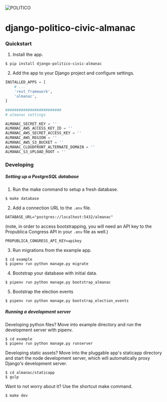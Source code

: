 ![POLITICO](https://rawgithub.com/The-Politico/src/master/images/logo/badge.png)

# django-politico-civic-almanac

### Quickstart

1. Install the app.

  ```
  $ pip install django-politico-civic-almanac
  ```

2. Add the app to your Django project and configure settings.

  ```python
  INSTALLED_APPS = [
      # ...
      'rest_framework',
      'almanac',
  ]

  #########################
  # almanac settings

  ALMANAC_SECRET_KEY = ''
  ALMANAC_AWS_ACCESS_KEY_ID = ''
  ALMANAC_AWS_SECRET_ACCESS_KEY = ''
  ALMANAC_AWS_REGION = ''
  ALMANAC_AWS_S3_BUCKET = ''
  ALMANAC_CLOUDFRONT_ALTERNATE_DOMAIN = ''
  ALMANAC_S3_UPLOAD_ROOT = ''
  ```

### Developing

##### Setting up a PostgreSQL database

1. Run the make command to setup a fresh database.

  ```
  $ make database
  ```

2. Add a connection URL to the `.env` file.

  ```
  DATABASE_URL="postgres://localhost:5432/almanac"
  ```


  (note, in order to access bootstrapping, you will need an API key to the Propublica Congress API in your `.env` file as well.)

  ```
  PROPUBLICA_CONGRESS_API_KEY=apikey
  ```

3. Run migrations from the example app.

  ```
  $ cd example
  $ pipenv run python manage.py migrate
  ```

4. Bootstrap your database with initial data.

  ```
  $ pipenv run python manage.py bootstrap_almanac
  ```

5. Bootstrap the election events

  ```
  $ pipenv run python manage.py bootstrap_election_events
  ```


##### Running a development server

Developing python files? Move into example directory and run the development server with pipenv.

  ```
  $ cd example
  $ pipenv run python manage.py runserver
  ```

Developing static assets? Move into the pluggable app's staticapp directory and start the node development server, which will automatically proxy Django's development server.

  ```
  $ cd almanac/staticapp
  $ gulp
  ```

Want to not worry about it? Use the shortcut make command.

  ```
  $ make dev
  ```